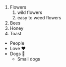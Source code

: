 1. Flowers
    1. wild flowers
    2. easy to weed flowers
2. Bees
3. Honey
4. Toast

* People
* Love :heart:
* Dogs :dog:
  * Small dogs
